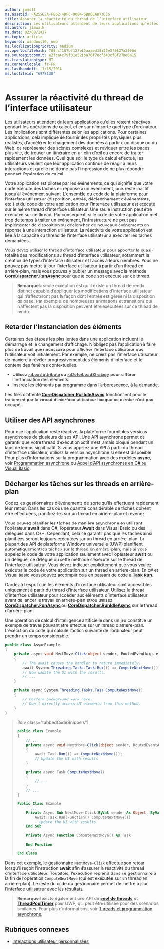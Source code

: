 ```yaml
---
author: jwmsft
ms.assetid: FA25562A-FE62-4DFC-9084-6BD6EAD73636
title: Assurer la réactivité du thread de l’interface utilisateur
description: Les utilisateurs attendent de leurs applications qu’elles restent réactives pendant les opérations de calcul, et ce sur n’importe quel type d’ordinateur.
ms.author: jimwalk
ms.date: 02/08/2017
ms.topic: article
keywords: windows10, uwp
ms.localizationpriority: medium
ms.openlocfilehash: 7884c7187bf127e15aaaed38a55e5f9827a3990d
ms.sourcegitcommit: e2fca6c79f31e521ba76f7ecf343cf8f278e6a15
ms.translationtype: MT
ms.contentlocale: fr-FR
ms.lasthandoff: 11/15/2018
ms.locfileid: "6978138"
---
```

# <a name="keep-the-ui-thread-responsive"></a>Assurer la réactivité du thread de l’interface utilisateur


Les utilisateurs attendent de leurs applications qu’elles restent réactives pendant les opérations de calcul, et ce sur n’importe quel type d’ordinateur. Les implications sont différentes selon les applications. Pour certaines applications, cela implique de fournir des propriétés physiques plus réalistes, d’accélérer le chargement des données à partir d’un disque ou du Web, de représenter des scènes complexes et naviguer entre les pages plus vite, de trouver un itinéraire en un clin d’œil ou encore de traiter rapidement les données. Quel que soit le type de calcul effectué, les utilisateurs veulent que leur application continue de réagir à leurs interactions et qu’elle ne donne pas l’impression de ne plus répondre pendant l’opération de calcul.

Votre application est pilotée par les événements, ce qui signifie que votre code exécute des tâches en réponse à un événement, puis reste inactif jusqu’à l’événement suivant. L’ensemble du code de la plateforme pour l’interface utilisateur (disposition, entrée, déclenchement d’événements, etc.) et du code de votre application pour l’interface utilisateur est exécuté sur le même thread d’interface utilisateur. Une seule instruction peut être exécutée sur ce thread. Par conséquent, si le code de votre application met trop de temps à traiter un événement, l’infrastructure ne peut pas implémenter de disposition ou déclencher de nouveaux événements en réponse à une interaction utilisateur. La réactivité de votre application est liée à la capacité du thread de l’interface utilisateur à exécuter les tâches demandées.

Vous devez utiliser le thread d’interface utilisateur pour apporter la quasi-totalité des modifications au thread d’interface utilisateur, notamment la création de types d’interface utilisateur et l’accès à leurs membres. Vous ne pouvez pas mettre à jour l’interface utilisateur à partir d’un thread en arrière-plan, mais vous pouvez y publier un message avec la méthode [**CoreDispatcher.RunAsync**](https://msdn.microsoft.com/library/windows/apps/Hh750317) pour que le code soit exécuté sur ce thread.

> **Remarque**la seule exception est qu’il existe un thread de rendu distinct capable d’appliquer les modifications d’interface utilisateur qui n’affecteront pas la façon dont l’entrée est gérée ni la disposition de base. Par exemple, de nombreuses animations et transitions qui n’affectent pas la disposition peuvent être exécutées sur ce thread de rendu.

## <a name="delay-element-instantiation"></a>Retarder l’instanciation des éléments

Certaines des étapes les plus lentes dans une application incluent le démarrage et le changement d’affichage. N’obligez pas l’application à faire plus de travail que nécessaire pour afficher l’interface utilisateur que l’utilisateur voit initialement. Par exemple, ne créez pas l’interface utilisateur de manière à révéler progressivement des éléments d’interface et le contenu des fenêtres contextuelles.

-   Utilisez [x:Load attribute](../xaml-platform/x-load-attribute.md) ou [x:DeferLoadStrategy](https://msdn.microsoft.com/library/windows/apps/Mt204785) pour différer l’instanciation des éléments.
-   Insérez les éléments par programme dans l’arborescence, à la demande.

Les files d’attente [**CoreDispatcher.RunIdleAsync**](https://msdn.microsoft.com/library/windows/apps/Hh967918) fonctionnent pour le traitement par le thread d’interface utilisateur lorsque ce dernier n’est pas occupé.

## <a name="use-asynchronous-apis"></a>Utiliser des API asynchrones

Pour que l’application reste réactive, la plateforme fournit des versions asynchrones de plusieurs de ses API. Une API asynchrone permet de garantir que votre thread d’exécution actif n’est jamais bloqué pendant un laps de temps significatif. Si vous appelez une API à partir du thread d’interface utilisateur, utilisez la version asynchrone si elle est disponible. Pour plus d’informations sur la programmation avec des modèles **async**, voir [Programmation asynchrone](https://msdn.microsoft.com/library/windows/apps/Mt187335) ou [Appel d’API asynchrones en C# ou Visual Basic](https://msdn.microsoft.com/library/windows/apps/Mt187337).

## <a name="offload-work-to-background-threads"></a>Décharger les tâches sur les threads en arrière-plan

Codez les gestionnaires d’événements de sorte qu’ils effectuent rapidement leur retour. Dans les cas où une quantité considérable de tâches doivent être effectuées, planifiez-les sur un thread en arrière-plan et revenez.

Vous pouvez planifier les tâches de manière asynchrone en utilisant l’opérateur **await** dans C#, l’opérateur **Await** dans Visual Basic ou des délégués dans C++. Cependant, cela ne garantit pas que les tâches ainsi planifiées seront toujours exécutées sur un thread en arrière-plan. La plupart des API de plateforme Windows universelle (UWP) planifient automatiquement les tâches sur le thread en arrière-plan, mais si vous appelez le code de votre application seulement avec l’opérateur **await** ou un délégué, ce délégué ou cette méthode s’exécute sur le thread de l’interface utilisateur. Vous devez indiquer explicitement que vous voulez exécuter le code de votre application sur un thread en arrière-plan. En c# et Visual Basic vous pouvez accomplir cela en passant de code à [**Task.Run**](https://msdn.microsoft.com/library/windows/apps/xaml/system.threading.tasks.task.run.aspx).

Gardez à l’esprit que les éléments d’interface utilisateur sont accessibles uniquement à partir du thread d’interface utilisateur. Utilisez le thread d’interface utilisateur pour accéder aux éléments d’interface utilisateur avant de lancer le travail en arrière-plan et/ou utilisez [**CoreDispatcher.RunAsync**](https://msdn.microsoft.com/library/windows/apps/Hh750317) ou [**CoreDispatcher.RunIdleAsync**](https://msdn.microsoft.com/library/windows/apps/Hh967918) sur le thread d’arrière-plan.

Une opération de calcul d’intelligence artificielle dans un jeu constitue un exemple de travail pouvant être effectué sur un thread d’arrière-plan. L’exécution du code qui calcule l’action suivante de l’ordinateur peut prendre un temps considérable.

```csharp
public class AsyncExample
{
    private async void NextMove-Click(object sender, RoutedEventArgs e)
    {
        // The await causes the handler to return immediately.
        await System.Threading.Tasks.Task.Run(() => ComputeNextMove());
        // Now update the UI with the results.
        // ...
    }

    private async System.Threading.Tasks.Task ComputeNextMove()
    {
        // Perform background work here.
        // Don't directly access UI elements from this method.
    }
}
```

> [!div class="tabbedCodeSnippets"]
> ```csharp
> public class Example
> {
>     // ...
>     private async void NextMove-Click(object sender, RoutedEventArgs e)
>     {
>         await Task.Run(() => ComputeNextMove());
>         // Update the UI with results
>     }
> 
>     private async Task ComputeNextMove()
>     {
>         // ...
>     }
>     // ...
> }
> ```
> ```vb
> Public Class Example
>     ' ...
>     Private Async Sub NextMove-Click(ByVal sender As Object, ByVal e As RoutedEventArgs)
>         Await Task.Run(Function() ComputeNextMove())
>         ' update the UI with results
>     End Sub
> 
>     Private Async Function ComputeNextMove() As Task
>         ' ...
>     End Function
>     ' ...
> End Class
> ```

Dans cet exemple, le gestionnaire `NextMove-Click` effectue son retour lorsqu’il reçoit l’instruction **await** afin d’assurer la réactivité du thread d’interface utilisateur. Toutefois, l’exécution reprend dans ce gestionnaire à la fin de l’opération `ComputeNextMove` (qui est exécutée sur un thread en arrière-plan). Le reste du code du gestionnaire permet de mettre à jour l’interface utilisateur avec les résultats.

> **Remarque**il existe également une API de [**pool de threads**](https://msdn.microsoft.com/library/windows/apps/BR229621) et [**ThreadPoolTimer**](https://msdn.microsoft.com/library/windows/apps/windows.system.threading.threadpooltimer.aspx) pour UWP, qui peut être utilisée pour des scénarios similaires. Pour plus d’informations, voir [Threads et programmation asynchrone](https://msdn.microsoft.com/library/windows/apps/Mt187340).

## <a name="related-topics"></a>Rubriques connexes

* [Interactions utilisateur personnalisées](https://msdn.microsoft.com/library/windows/apps/Mt185599)
